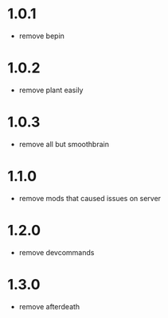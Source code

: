 # 1.0.1
- remove bepin

# 1.0.2
- remove plant easily

# 1.0.3
- remove all but smoothbrain

# 1.1.0
- remove mods that caused issues on server

# 1.2.0
- remove devcommands

# 1.3.0
- remove afterdeath
